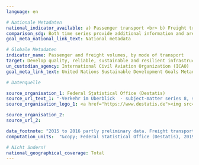 ```yaml
---
language: en

# Nationale Metadaten
national_indicator_available: a) Passenger transport <br> b) Freight transport
comparison_sdg: Both time series provide additional information and are not compliant with the international metadata description.
goal_meta_national_link_text: National metadata

# Globale Metadaten  
indicator_name: Passenger and freight volumes, by mode of transport
target: Develop quality, reliable, sustainable and resilient infrastructure, including regional and trans-border infrastructure, to support economic development and human well-being, with a focus on affordable and equitable access for all
un_custodian_agency: International Civil Aviation Organization (ICAO)
goal_meta_link_text: United Nations Sustainable Development Goals Metadata

# Datenquelle

source_organisation_1: Federal Statistical Office (Destatis)
source_url_text_1: "-Verkehr im Überblick  - subject-matter series 8, series 1.2 2016 (Only available in German)"
source_organisation_logo_1: <a href="https://www.destatis.de"><img src="https://g205sdgs.github.io/sdg-indicators/public/LogosEn/destatis.png" alt="Logo Destatis" /></a>

source_organisation_2:
source_url_2:

data_footnote: "2015 to 2016 partly preliminary data. Freight transport - transport via pipeline: crude oil, 2018 estimated Data"
computation_units:  "&copy; Federal Statistical Office (Destatis), 2019"

# Nicht ändern!
national_geographical_coverage: Total
---
```

